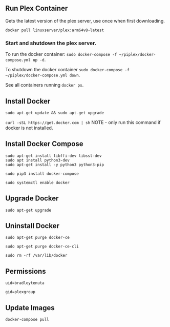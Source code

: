 ## Run Plex Container

Gets the latest version of the plex server, use once when first downloading.

`docker pull linuxserver/plex:arm64v8-latest`

### Start and shutdown the plex server.

To run the docker container: `sudo docker-compose -f ~/piplex/docker-compose.yml up -d`.

To shutdown the docker container `sudo docker-compose -f ~/piplex/docker-compose.yml down`.

See all containers running `docker ps`.

## Install Docker

`sudo apt-get update && sudo apt-get upgrade`

`curl -sSL https://get.docker.com | sh` NOTE - only run this command if docker is not installed.

## Install Docker Compose

```
sudo apt-get install libffi-dev libssl-dev
sudo apt install python3-dev
sudo apt-get install -y python3 python3-pip
```

`sudo pip3 install docker-compose`

`sudo systemctl enable docker`

## Upgrade Docker

`sudo apt-get upgrade`

## Uninstall Docker

`sudo apt-get purge docker-ce`

`sudo apt-get purge docker-ce-cli`

`sudo rm -rf /var/lib/docker`

## Permissions

`uid=bradleytenuta`

`gid=plexgroup`

## Update Images

`docker-compose pull`
